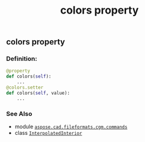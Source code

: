﻿---
title: colors property
second_title: Aspose.CAD for Python via .NET API References
description: 
type: docs
weight: 60
url: /python-net/aspose.cad.fileformats.cgm.commands/interpolatedinterior/colors/
is_root: false
---

## colors property

### Definition:
```python
@property
def colors(self):
    ...
@colors.setter
def colors(self, value):
    ...
```

### See Also
* module [`aspose.cad.fileformats.cgm.commands`](../../)
* class [`InterpolatedInterior`](/cad/python-net/aspose.cad.fileformats.cgm.commands/interpolatedinterior)
